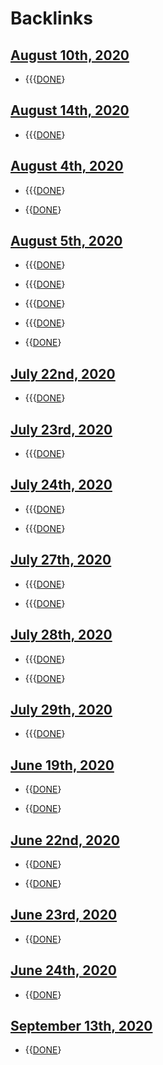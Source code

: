 
# Backlinks
## [August 10th, 2020](<August 10th, 2020.md>)
- {{{[DONE](<DONE.md>)}

## [August 14th, 2020](<August 14th, 2020.md>)
- {{{[DONE](<DONE.md>)}

## [August 4th, 2020](<August 4th, 2020.md>)
- {{{[DONE](<DONE.md>)}

- {{[DONE](<DONE.md>)}

## [August 5th, 2020](<August 5th, 2020.md>)
- {{{[DONE](<DONE.md>)}

- {{{[DONE](<DONE.md>)}

- {{{[DONE](<DONE.md>)}

- {{{[DONE](<DONE.md>)}

- {{[DONE](<DONE.md>)}

## [July 22nd, 2020](<July 22nd, 2020.md>)
- {{{[DONE](<DONE.md>)}

## [July 23rd, 2020](<July 23rd, 2020.md>)
- {{{[DONE](<DONE.md>)}

## [July 24th, 2020](<July 24th, 2020.md>)
- {{{[DONE](<DONE.md>)}

- {{{[DONE](<DONE.md>)}

## [July 27th, 2020](<July 27th, 2020.md>)
- {{{[DONE](<DONE.md>)}

- {{{[DONE](<DONE.md>)}

## [July 28th, 2020](<July 28th, 2020.md>)
- {{{[DONE](<DONE.md>)}

- {{{[DONE](<DONE.md>)}

## [July 29th, 2020](<July 29th, 2020.md>)
- {{{[DONE](<DONE.md>)}

## [June 19th, 2020](<June 19th, 2020.md>)
- {{[DONE](<DONE.md>)}

- {{[DONE](<DONE.md>)}

## [June 22nd, 2020](<June 22nd, 2020.md>)
- {{[DONE](<DONE.md>)}

- {{[DONE](<DONE.md>)}

## [June 23rd, 2020](<June 23rd, 2020.md>)
- {{[DONE](<DONE.md>)}

## [June 24th, 2020](<June 24th, 2020.md>)
- {{[DONE](<DONE.md>)}

## [September 13th, 2020](<September 13th, 2020.md>)
- {{[DONE](<DONE.md>)}

